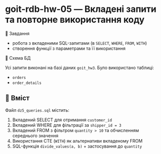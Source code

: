 # goit-rdb-hw-05 — Вкладені запити та повторне використання коду

 📌 Завдання

- робота з вкладеними SQL-запитами (в `SELECT`, `WHERE`, `FROM`, `WITH`)
- створення функції з параметрами та її використання

 🧠 Схема БД

Усі запити виконані на базі даних `goit_hw3`. Було використано таблиці:
- `orders`
- `order_details`

## 📝 Вміст

Файл `dz5_queries.sql` містить:
1. Вкладений SELECT для отримання `customer_id`
2. Вкладений WHERE для фільтрації за `shipper_id = 3`
3. Вкладений FROM з фільтром `quantity > 10` та обчисленням середнього значення
4. Використання CTE (`WITH`) як альтернативи вкладеному FROM
5. SQL-функція `divide_values(a, b)` + застосування до `quantity`
